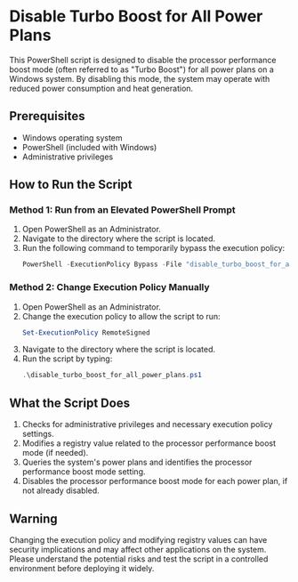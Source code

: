 # Disable Turbo Boost for All Power Plans

This PowerShell script is designed to disable the processor performance boost mode (often referred to as "Turbo Boost") for all power plans on a Windows system. By disabling this mode, the system may operate with reduced power consumption and heat generation.

## Prerequisites

- Windows operating system
- PowerShell (included with Windows)
- Administrative privileges

## How to Run the Script

### Method 1: Run from an Elevated PowerShell Prompt

1. Open PowerShell as an Administrator.
2. Navigate to the directory where the script is located.
3. Run the following command to temporarily bypass the execution policy:
   ```powershell
   PowerShell -ExecutionPolicy Bypass -File "disable_turbo_boost_for_all_power_plans.ps1"
   
### Method 2: Change Execution Policy Manually

1. Open PowerShell as an Administrator.
2. Change the execution policy to allow the script to run:
   ```powershell
   Set-ExecutionPolicy RemoteSigned
3. Navigate to the directory where the script is located.
4. Run the script by typing:
   ```powershell
   .\disable_turbo_boost_for_all_power_plans.ps1

## What the Script Does

1. Checks for administrative privileges and necessary execution policy settings.
2. Modifies a registry value related to the processor performance boost mode (if needed).
3. Queries the system's power plans and identifies the processor performance boost mode setting.
4. Disables the processor performance boost mode for each power plan, if not already disabled.

## Warning

Changing the execution policy and modifying registry values can have security implications and may affect other applications on the system. Please understand the potential risks and test the script in a controlled environment before deploying it widely.
